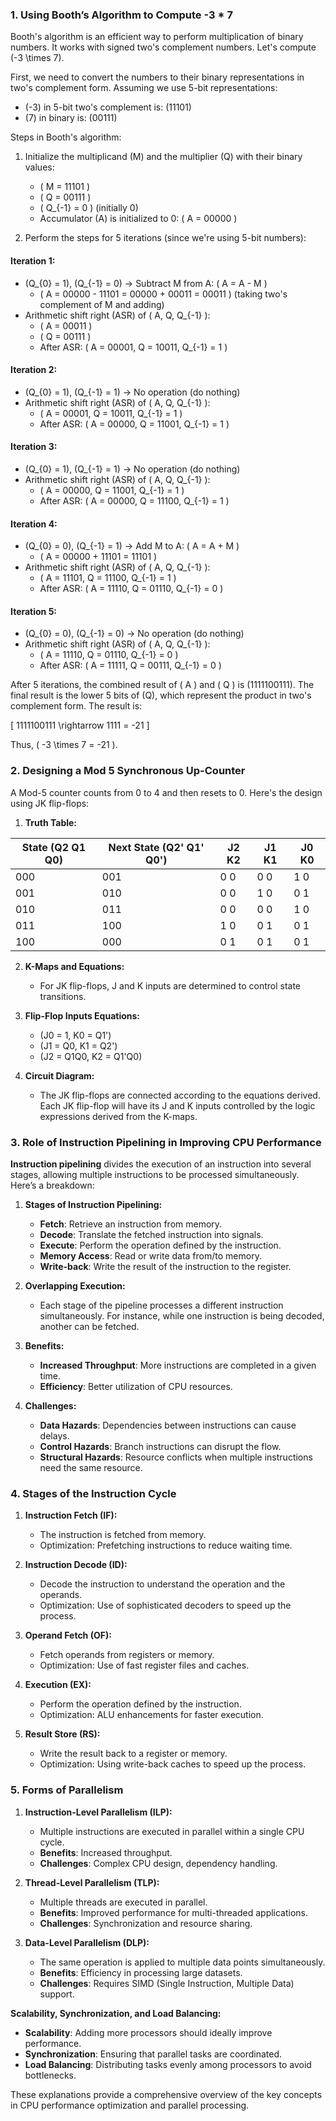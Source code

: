 ### 1. Using Booth’s Algorithm to Compute -3 * 7

Booth's algorithm is an efficient way to perform multiplication of binary numbers. It works with signed two's complement numbers. Let's compute \(-3 \times 7\).

First, we need to convert the numbers to their binary representations in two's complement form. Assuming we use 5-bit representations:

- \(-3\) in 5-bit two's complement is: \(11101\)
- \(7\) in binary is: \(00111\)

Steps in Booth's algorithm:

1. Initialize the multiplicand (M) and the multiplier (Q) with their binary values:
   - \( M = 11101 \)
   - \( Q = 00111 \)
   - \( Q_{-1} = 0 \) (initially 0)
   - Accumulator (A) is initialized to 0: \( A = 00000 \)

2. Perform the steps for 5 iterations (since we're using 5-bit numbers):

#### Iteration 1:
- \(Q_{0} = 1\), \(Q_{-1} = 0\) → Subtract M from A: \( A = A - M \)
  - \( A = 00000 - 11101 = 00000 + 00011 = 00011 \) (taking two's complement of M and adding)
- Arithmetic shift right (ASR) of \( A, Q, Q_{-1} \):
  - \( A = 00011 \)
  - \( Q = 00111 \)
  - After ASR: \( A = 00001, Q = 10011, Q_{-1} = 1 \)

#### Iteration 2:
- \(Q_{0} = 1\), \(Q_{-1} = 1\) → No operation (do nothing)
- Arithmetic shift right (ASR) of \( A, Q, Q_{-1} \):
  - \( A = 00001, Q = 10011, Q_{-1} = 1 \)
  - After ASR: \( A = 00000, Q = 11001, Q_{-1} = 1 \)

#### Iteration 3:
- \(Q_{0} = 1\), \(Q_{-1} = 1\) → No operation (do nothing)
- Arithmetic shift right (ASR) of \( A, Q, Q_{-1} \):
  - \( A = 00000, Q = 11001, Q_{-1} = 1 \)
  - After ASR: \( A = 00000, Q = 11100, Q_{-1} = 1 \)

#### Iteration 4:
- \(Q_{0} = 0\), \(Q_{-1} = 1\) → Add M to A: \( A = A + M \)
  - \( A = 00000 + 11101 = 11101 \)
- Arithmetic shift right (ASR) of \( A, Q, Q_{-1} \):
  - \( A = 11101, Q = 11100, Q_{-1} = 1 \)
  - After ASR: \( A = 11110, Q = 01110, Q_{-1} = 0 \)

#### Iteration 5:
- \(Q_{0} = 0\), \(Q_{-1} = 0\) → No operation (do nothing)
- Arithmetic shift right (ASR) of \( A, Q, Q_{-1} \):
  - \( A = 11110, Q = 01110, Q_{-1} = 0 \)
  - After ASR: \( A = 11111, Q = 00111, Q_{-1} = 0 \)

After 5 iterations, the combined result of \( A \) and \( Q \) is \(1111100111\). The final result is the lower 5 bits of \(Q\), which represent the product in two's complement form. The result is:

\[ 1111100111 \rightarrow 1111 = -21 \]

Thus, \( -3 \times 7 = -21 \).

### 2. Designing a Mod 5 Synchronous Up-Counter

A Mod-5 counter counts from 0 to 4 and then resets to 0. Here's the design using JK flip-flops:

1. **Truth Table:**

| State (Q2 Q1 Q0) | Next State (Q2' Q1' Q0') | J2 K2 | J1 K1 | J0 K0 |
|------------------|--------------------------|-------|-------|-------|
| 000              | 001                      | 0 0   | 0 0   | 1 0   |
| 001              | 010                      | 0 0   | 1 0   | 0 1   |
| 010              | 011                      | 0 0   | 0 0   | 1 0   |
| 011              | 100                      | 1 0   | 0 1   | 0 1   |
| 100              | 000                      | 0 1   | 0 1   | 0 1   |

2. **K-Maps and Equations:**
   - For JK flip-flops, J and K inputs are determined to control state transitions.

3. **Flip-Flop Inputs Equations:**
   - \(J0 = 1, K0 = Q1'\)
   - \(J1 = Q0, K1 = Q2'\)
   - \(J2 = Q1Q0, K2 = Q1'Q0\)

4. **Circuit Diagram:**
   - The JK flip-flops are connected according to the equations derived. Each JK flip-flop will have its J and K inputs controlled by the logic expressions derived from the K-maps.

### 3. Role of Instruction Pipelining in Improving CPU Performance

**Instruction pipelining** divides the execution of an instruction into several stages, allowing multiple instructions to be processed simultaneously. Here’s a breakdown:

1. **Stages of Instruction Pipelining:**
   - **Fetch**: Retrieve an instruction from memory.
   - **Decode**: Translate the fetched instruction into signals.
   - **Execute**: Perform the operation defined by the instruction.
   - **Memory Access**: Read or write data from/to memory.
   - **Write-back**: Write the result of the instruction to the register.

2. **Overlapping Execution:**
   - Each stage of the pipeline processes a different instruction simultaneously. For instance, while one instruction is being decoded, another can be fetched.

3. **Benefits:**
   - **Increased Throughput**: More instructions are completed in a given time.
   - **Efficiency**: Better utilization of CPU resources.

4. **Challenges:**
   - **Data Hazards**: Dependencies between instructions can cause delays.
   - **Control Hazards**: Branch instructions can disrupt the flow.
   - **Structural Hazards**: Resource conflicts when multiple instructions need the same resource.

### 4. Stages of the Instruction Cycle

1. **Instruction Fetch (IF):**
   - The instruction is fetched from memory.
   - Optimization: Prefetching instructions to reduce waiting time.

2. **Instruction Decode (ID):**
   - Decode the instruction to understand the operation and the operands.
   - Optimization: Use of sophisticated decoders to speed up the process.

3. **Operand Fetch (OF):**
   - Fetch operands from registers or memory.
   - Optimization: Use of fast register files and caches.

4. **Execution (EX):**
   - Perform the operation defined by the instruction.
   - Optimization: ALU enhancements for faster execution.

5. **Result Store (RS):**
   - Write the result back to a register or memory.
   - Optimization: Using write-back caches to speed up the process.

### 5. Forms of Parallelism

1. **Instruction-Level Parallelism (ILP):**
   - Multiple instructions are executed in parallel within a single CPU cycle.
   - **Benefits**: Increased throughput.
   - **Challenges**: Complex CPU design, dependency handling.

2. **Thread-Level Parallelism (TLP):**
   - Multiple threads are executed in parallel.
   - **Benefits**: Improved performance for multi-threaded applications.
   - **Challenges**: Synchronization and resource sharing.

3. **Data-Level Parallelism (DLP):**
   - The same operation is applied to multiple data points simultaneously.
   - **Benefits**: Efficiency in processing large datasets.
   - **Challenges**: Requires SIMD (Single Instruction, Multiple Data) support.

**Scalability, Synchronization, and Load Balancing:**
- **Scalability**: Adding more processors should ideally improve performance.
- **Synchronization**: Ensuring that parallel tasks are coordinated.
- **Load Balancing**: Distributing tasks evenly among processors to avoid bottlenecks.

These explanations provide a comprehensive overview of the key concepts in CPU performance optimization and parallel processing.
